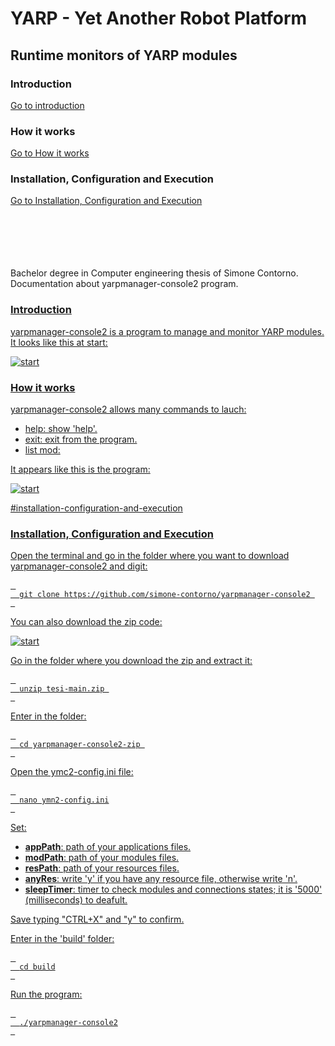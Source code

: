 <h1>YARP - Yet Another Robot Platform</h1>
<h2>Runtime monitors of YARP modules</h2>

<h3>Introduction</h3>
<a href=#introduction>Go to introduction</a>

<h3>How it works</h3>
<a href=#how-it-works>Go to How it works</a>

<h3>Installation, Configuration and Execution</h3>
<a href=#installation-configuration-and-execution>Go to Installation, Configuration and Execution</a>

<p>
 <br><br><br><br><br>
 Bachelor degree in Computer engineering thesis of Simone Contorno.<br>
 Documentation about yarpmanager-console2 program.
</p>

<a aria-hidden="true" href=#introduction>
<h3>Introduction</h3>
<p>yarpmanager-console2 is a program to manage and monitor YARP modules.<br>
It looks like this at start:</p>

![start](https://github.com/simone-contorno/yarpmanager-console2/blob/main/images/schermata_iniziale.png)

<a aria-hidden="true" href=#how-it-works>
<h3>How it works</h3>
<p>yarpmanager-console2 allows many commands to lauch:
 <ul>
  <li>help: show 'help'.</li>
  <li>exit: exit from the program.</li>
  <li>list mod:
   
  </ul>
</p>
  
<p>It appears like this is the program: </p>

![start](https://github.com/simone-contorno/yarpmanager-console2/blob/main/images/help.png)

#installation-configuration-and-execution
<a aria-hidden="true" href=#installation-configuration-and-execution>
<h3>Installation, Configuration and Execution</h3>
<p>Open the terminal and go in the folder where you want to download yarpmanager-console2 and digit:</p>

<pre>
 <code>
  git clone https://github.com/simone-contorno/yarpmanager-console2 
 </code>
</pre>

<p>You can also download the zip code:</p>

![start](https://github.com/simone-contorno/yarpmanager-console2/blob/main/images/download.png)

<p>Go in the folder where you download the zip and extract it:</p>

<pre>
 <code>
  unzip tesi-main.zip 
 </code>
</pre>

<p>Enter in the folder:</p>

<pre>
 <code>
  cd yarpmanager-console2-zip 
 </code>
</pre>

<p>Open the ymc2-config.ini file:</p>

<pre>
 <code>
  nano ymn2-config.ini
 </code>
</pre>

<p>Set:
 
<ul>
  <li><b>appPath</b>: path of your applications files.</li>
  <li><b>modPath</b>: path of your modules files.</li>
  <li><b>resPath</b>: path of your resources files.</li>
  <li><b>anyRes</b>: write 'y' if you have any resource file, otherwise write 'n'.</li>
  <li><b>sleepTimer</b>: timer to check modules and connections states; it is '5000' (milliseconds) to deafult.</li>
 </ul>
 
Save typing "CTRL+X" and "y" to confirm.
</p>

<p>Enter in the 'build' folder:</p>

<pre>
 <code>
  cd build
 </code>
</pre>

<p>Run the program:</p>

<pre>
 <code>
  ./yarpmanager-console2
 </code>
</pre>
